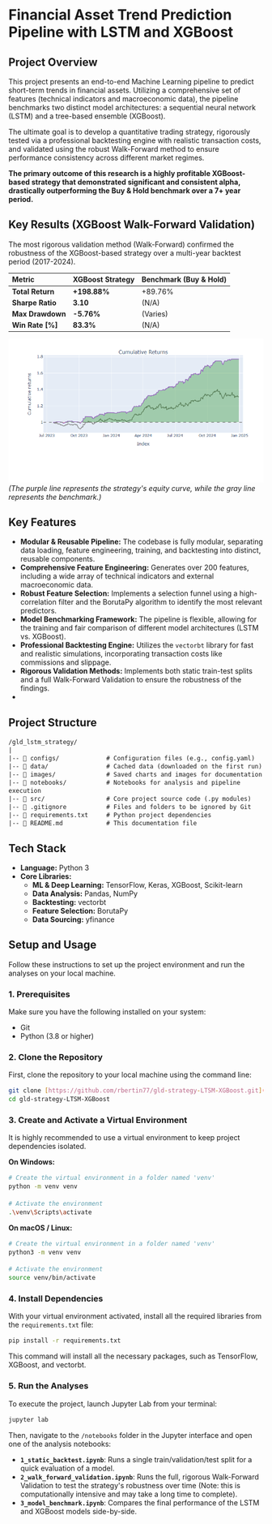 # Financial Asset Trend Prediction Pipeline with LSTM and XGBoost

## Project Overview

This project presents an end-to-end Machine Learning pipeline to predict short-term trends in financial assets. Utilizing a comprehensive set of features (technical indicators and macroeconomic data), the pipeline benchmarks two distinct model architectures: a sequential neural network (LSTM) and a tree-based ensemble (XGBoost).

The ultimate goal is to develop a quantitative trading strategy, rigorously tested via a professional backtesting engine with realistic transaction costs, and validated using the robust Walk-Forward method to ensure performance consistency across different market regimes.

**The primary outcome of this research is a highly profitable XGBoost-based strategy that demonstrated significant and consistent alpha, drastically outperforming the Buy & Hold benchmark over a 7+ year period.**

## Key Results (XGBoost Walk-Forward Validation)

The most rigorous validation method (Walk-Forward) confirmed the robustness of the XGBoost-based strategy over a multi-year backtest period (2017-2024).

| Metric | XGBoost Strategy | Benchmark (Buy & Hold) |
| :--- | :--- | :--- |
| **Total Return** | **+198.88%** | +89.76% |
| **Sharpe Ratio** | **3.10** | (N/A) |
| **Max Drawdown** | **-5.76%** | (Varies) |
| **Win Rate [%]** | **83.3%** | (N/A) |

![Cumulative Returns Curve](images/BT_XGBoost.png)
*(The purple line represents the strategy's equity curve, while the gray line represents the benchmark.)*

## Key Features

- **Modular & Reusable Pipeline:** The codebase is fully modular, separating data loading, feature engineering, training, and backtesting into distinct, reusable components.
- **Comprehensive Feature Engineering:** Generates over 200 features, including a wide array of technical indicators and external macroeconomic data.
- **Robust Feature Selection:** Implements a selection funnel using a high-correlation filter and the BorutaPy algorithm to identify the most relevant predictors.
- **Model Benchmarking Framework:** The pipeline is flexible, allowing for the training and fair comparison of different model architectures (LSTM vs. XGBoost).
- **Professional Backtesting Engine:** Utilizes the `vectorbt` library for fast and realistic simulations, incorporating transaction costs like commissions and slippage.
- **Rigorous Validation Methods:** Implements both static train-test splits and a full Walk-Forward Validation to ensure the robustness of the findings.
- 
## Project Structure

    /gld_lstm_strategy/
    |
    |-- 📂 configs/             # Configuration files (e.g., config.yaml)
    |-- 📂 data/                # Cached data (downloaded on the first run)
    |-- 📂 images/              # Saved charts and images for documentation
    |-- 📂 notebooks/           # Notebooks for analysis and pipeline execution
    |-- 📂 src/                 # Core project source code (.py modules)
    |-- 📜 .gitignore           # Files and folders to be ignored by Git
    |-- 📜 requirements.txt     # Python project dependencies
    |-- 📜 README.md            # This documentation file

## Tech Stack

- **Language:** Python 3
- **Core Libraries:**
  - **ML & Deep Learning:** TensorFlow, Keras, XGBoost, Scikit-learn
  - **Data Analysis:** Pandas, NumPy
  - **Backtesting:** vectorbt
  - **Feature Selection:** BorutaPy
  - **Data Sourcing:** yfinance

## Setup and Usage

Follow these instructions to set up the project environment and run the analyses on your local machine.

### 1. Prerequisites

Make sure you have the following installed on your system:
- Git
- Python (3.8 or higher)

### 2. Clone the Repository

First, clone the repository to your local machine using the command line:
```bash
git clone [https://github.com/rbertin77/gld-strategy-LTSM-XGBoost.git](https://github.com/rbertin77/gld-strategy-LTSM-XGBoost.git)
cd gld-strategy-LTSM-XGBoost
````

### 3. Create and Activate a Virtual Environment

It is highly recommended to use a virtual environment to keep project dependencies isolated.

**On Windows:**

```bash
# Create the virtual environment in a folder named 'venv'
python -m venv venv

# Activate the environment
.\venv\Scripts\activate
```

**On macOS / Linux:**

```bash
# Create the virtual environment in a folder named 'venv'
python3 -m venv venv

# Activate the environment
source venv/bin/activate
```

### 4. Install Dependencies

With your virtual environment activated, install all the required libraries from the `requirements.txt` file:

```bash
pip install -r requirements.txt
```

This command will install all the necessary packages, such as TensorFlow, XGBoost, and vectorbt.

### 5. Run the Analyses

To execute the project, launch Jupyter Lab from your terminal:

```bash
jupyter lab
```

Then, navigate to the `/notebooks` folder in the Jupyter interface and open one of the analysis notebooks:

  - **`1_static_backtest.ipynb`**: Runs a single train/validation/test split for a quick evaluation of a model.
  - **`2_walk_forward_validation.ipynb`**: Runs the full, rigorous Walk-Forward Validation to test the strategy's robustness over time (Note: this is computationally intensive and may take a long time to complete).
  - **`3_model_benchmark.ipynb`**: Compares the final performance of the LSTM and XGBoost models side-by-side.